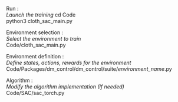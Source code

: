 Run :  
*Launch the training*
cd Code  
python3 cloth_sac_main.py  
  
Environment selection :  
*Select the environment to train*  
Code/cloth_sac_main.py  

Environment definition :  
*Define states, actions, rewards for the environment*   
Code/Packages/dm_control/dm_control/suite/*environment_name*.py  

Algorithm :  
*Modify the algorithm implementation (If needed)*  
Code/SAC/sac_torch.py  
